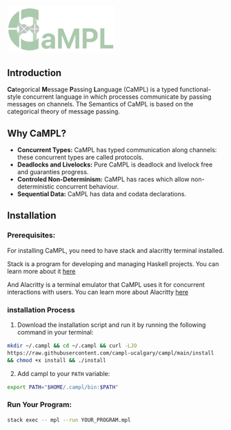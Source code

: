 <img src="./LOGO2232-w-text.png" alt="campl logo" width="250"/>

## Introduction
**Ca**tegorical **M**essage **P**assing **L**anguage (CaMPL) is a typed functional-style concurrent language in which processes
communicate by passing messages on channels.
The Semantics of CaMPL is based on the categorical theory of message
passing.

## Why CaMPL?
* **Concurrent Types:** CaMPL has typed communication along channels: these concurrent types are called protocols.
* **Deadlocks and Livelocks:** Pure CaMPL is deadlock and livelock free and guaranties progress.
* **Controled Non-Determinism:** CaMPL has races which allow non-deterministic concurrent behaviour.
* **Sequential Data:** CaMPL has data and codata declarations.
## Installation

### Prerequisites:

For installing CaMPL, you need to have stack and alacritty terminal installed.

Stack is a program for developing and managing Haskell projects. You
can learn more about it [here](https://docs.haskellstack.org/en/stable/)

And Alacritty is a terminal emulator that CaMPL uses it for concurrent
interactions with users. You can learn more about Alacritty [here](https://alacritty.org/)

### installation Process

1. Download the installation script and run it by running the following command in your terminal:

```sh
mkdir ~/.campl && cd ~/.campl && curl -LJO
https://raw.githubusercontent.com/campl-ucalgary/campl/main/install
&& chmod +x install && ./install
```

2. Add campl to your `PATH` variable:

```sh
export PATH="$HOME/.campl/bin:$PATH"
```
### Run Your Program:
```sh
stack exec -- mpl --run YOUR_PROGRAM.mpl
```